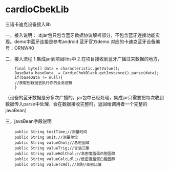 # cardioCbekLib
三诺卡迪克设备接入lib

一，接入说明：
本jar包只包含蓝牙数据协议解析部分，不包含蓝牙连接功能实现。demo中蓝牙连接是参考android 蓝牙官方demo
对应的卡迪克蓝牙设备编号：ORNW40  

二，接入流程
1.集成jar到项目libs中
2.在项目接收到蓝牙广播过来数据的地方，
		   
		final byte[] data = characteristic.getValue();
		BaseData baseData  = CardioChekBlack.getInstance().parse(data);
		if(baseData != null){
		//获取到数据去执行你的业务逻辑
		}

（设备的蓝牙数据是分多次广播的，jar包中已经处理，集成jar只需要把每次收到数据传入parse中处理，会在数据接收完整时，返回给调用者一个完整的javaBean）

三，javaBean字段说明

		public String testTime;//测量时间
		public String unit;//测量单位
		public String valueChol;//总胆固醇
		public String valueTrig;//甘油三酯
		public String valueHdlChol;//高密度脂蛋白胆固醇
		public String valueCalcLdl;//低密度脂蛋白胆固醇
		public String valueTcHdl;//总胆/高密比值
